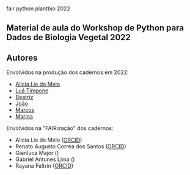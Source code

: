 # 

fair python plantbio 2022

## Material de aula do Workshop de Python para Dados de Biologia Vegetal 2022



## Autores

Envolvidos na produção dos cadernos em 2022:

 - [Alicia Lie de Melo]()
 - [Luá Timpone]()
 - [Beatriz]()
 - [João]()
 - [Marcos]()
 - [Marina]()

Envolvidos na "FAIRização" dos cadernos:

 - Alicia Lie de Melo ([ORCID](https://orcid.org/0000-0002-1712-5868))
 - Renato Augusto Correa dos Santos ([ORCID](https://orcid.org/0000-0003-0826-5479))
 - Gianluca Major ()
 - Gabriel Antunes Lima ()
 - Rayana Feltrin ([ORCID](https://orcid.org/0000-0002-4656-9062))


